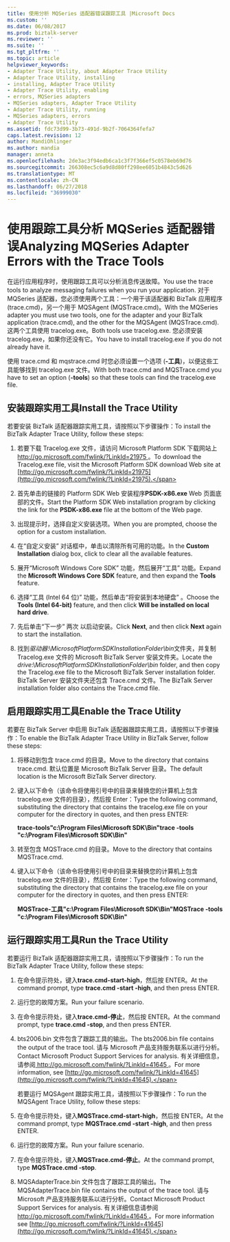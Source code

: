 ```yaml
---
title: 使用分析 MQSeries 适配器错误跟踪工具 |Microsoft Docs
ms.custom: ''
ms.date: 06/08/2017
ms.prod: biztalk-server
ms.reviewer: ''
ms.suite: ''
ms.tgt_pltfrm: ''
ms.topic: article
helpviewer_keywords:
- Adapter Trace Utility, about Adapter Trace Utility
- Adapter Trace Utility, installing
- installing, Adapter Trace Utility
- Adapter Trace Utility, enabling
- errors, MQSeries adapters
- MQSeries adapters, Adapter Trace Utility
- Adapter Trace Utility, running
- MQSeries adapters, errors
- Adapter Trace Utility
ms.assetid: fdc73d99-3b73-491d-9b2f-7064364fefa7
caps.latest.revision: 12
author: MandiOhlinger
ms.author: mandia
manager: anneta
ms.openlocfilehash: 2de3ac3f94edb6ca1c3f7f366ef5c0578eb69d76
ms.sourcegitcommit: 266308ec5c6a9d8d80ff298ee6051b4843c5d626
ms.translationtype: MT
ms.contentlocale: zh-CN
ms.lasthandoff: 06/27/2018
ms.locfileid: "36999030"
---
```

# <a name="analyzing-mqseries-adapter-errors-with-the-trace-tools"></a><span data-ttu-id="71e4f-102">使用跟踪工具分析 MQSeries 适配器错误</span><span class="sxs-lookup"><span data-stu-id="71e4f-102">Analyzing MQSeries Adapter Errors with the Trace Tools</span></span>
<span data-ttu-id="71e4f-103">在运行应用程序时，使用跟踪工具可以分析消息传送故障。</span><span class="sxs-lookup"><span data-stu-id="71e4f-103">You use the trace tools to analyze messaging failures when you run your application.</span></span> <span data-ttu-id="71e4f-104">对于 MQSeries 适配器，您必须使用两个工具：一个用于该适配器和 BizTalk 应用程序 (trace.cmd)，另一个用于 MQSAgent (MQSTrace.cmd)。</span><span class="sxs-lookup"><span data-stu-id="71e4f-104">With the MQSeries adapter you must use two tools, one for the adapter and your BizTalk application (trace.cmd), and the other for the MQSAgent (MQSTrace.cmd).</span></span> <span data-ttu-id="71e4f-105">这两个工具使用 tracelog.exe。</span><span class="sxs-lookup"><span data-stu-id="71e4f-105">Both tools use tracelog.exe.</span></span> <span data-ttu-id="71e4f-106">您必须安装 tracelog.exe，如果你还没有它。</span><span class="sxs-lookup"><span data-stu-id="71e4f-106">You have to install tracelog.exe if you do not already have it.</span></span>  

 <span data-ttu-id="71e4f-107">使用 trace.cmd 和 mqstrace.cmd 时您必须设置一个选项 (**-工具**)，以便这些工具能够找到 tracelog.exe 文件。</span><span class="sxs-lookup"><span data-stu-id="71e4f-107">With both trace.cmd and MQSTrace.cmd you have to set an option (**-tools**) so that these tools can find the tracelog.exe file.</span></span>  

## <a name="install-the-trace-utility"></a><span data-ttu-id="71e4f-108">安装跟踪实用工具</span><span class="sxs-lookup"><span data-stu-id="71e4f-108">Install the Trace Utility</span></span>  
 <span data-ttu-id="71e4f-109">若要安装 BizTalk 适配器跟踪实用工具，请按照以下步骤操作：</span><span class="sxs-lookup"><span data-stu-id="71e4f-109">To install the BizTalk Adapter Trace Utility, follow these steps:</span></span>  

1.  <span data-ttu-id="71e4f-110">若要下载 Tracelog.exe 文件，请访问 Microsoft Platform SDK 下载网站上[ http://go.microsoft.com/fwlink/?LinkId=21975 ](http://go.microsoft.com/fwlink/?LinkId=21975)。</span><span class="sxs-lookup"><span data-stu-id="71e4f-110">To download the Tracelog.exe file, visit the Microsoft Platform SDK download Web site at [http://go.microsoft.com/fwlink/?LinkId=21975](http://go.microsoft.com/fwlink/?LinkId=21975).</span></span>  

2.  <span data-ttu-id="71e4f-111">首先单击的链接的 Platform SDK Web 安装程序**PSDK-x86.exe** Web 页面底部的文件。</span><span class="sxs-lookup"><span data-stu-id="71e4f-111">Start the Platform SDK Web installation program by clicking the link for the **PSDK-x86.exe** file at the bottom of the Web page.</span></span>  

3.  <span data-ttu-id="71e4f-112">出现提示时，选择自定义安装选项。</span><span class="sxs-lookup"><span data-stu-id="71e4f-112">When you are prompted, choose the option for a custom installation.</span></span>  

4.  <span data-ttu-id="71e4f-113">在“自定义安装”  对话框中，单击以清除所有可用的功能。</span><span class="sxs-lookup"><span data-stu-id="71e4f-113">In the **Custom Installation** dialog box, click to clear all the available features.</span></span>  

5.  <span data-ttu-id="71e4f-114">展开“Microsoft Windows Core SDK”  功能，然后展开“工具”  功能。</span><span class="sxs-lookup"><span data-stu-id="71e4f-114">Expand the **Microsoft Windows Core SDK** feature, and then expand the **Tools** feature.</span></span>  

6.  <span data-ttu-id="71e4f-115">选择“工具 (Intel 64 位)”  功能，然后单击“将安装到本地硬盘” 。</span><span class="sxs-lookup"><span data-stu-id="71e4f-115">Choose the **Tools (Intel 64-bit)** feature, and then click **Will be installed on local hard drive**.</span></span>  

7.  <span data-ttu-id="71e4f-116">先后单击“下一步” 两次  以启动安装。</span><span class="sxs-lookup"><span data-stu-id="71e4f-116">Click **Next**, and then click **Next** again to start the installation.</span></span>  

8.  <span data-ttu-id="71e4f-117">找到*驱动器*:\\*MicrosoftPlatformSDKInstallationFolder\bin*文件夹，并复制 Tracelog.exe 文件的 Microsoft BizTalk Server 安装文件夹。</span><span class="sxs-lookup"><span data-stu-id="71e4f-117">Locate the *drive*:\\*MicrosoftPlatformSDKInstallationFolder\bin* folder, and then copy the Tracelog.exe file to the Microsoft BizTalk Server installation folder.</span></span> <span data-ttu-id="71e4f-118">BizTalk Server 安装文件夹还包含 Trace.cmd 文件。</span><span class="sxs-lookup"><span data-stu-id="71e4f-118">The BizTalk Server installation folder also contains the Trace.cmd file.</span></span>  

## <a name="enable-the-trace-utility"></a><span data-ttu-id="71e4f-119">启用跟踪实用工具</span><span class="sxs-lookup"><span data-stu-id="71e4f-119">Enable the Trace Utility</span></span>  
 <span data-ttu-id="71e4f-120">若要在 BizTalk Server 中启用 BizTalk 适配器跟踪实用工具，请按照以下步骤操作：</span><span class="sxs-lookup"><span data-stu-id="71e4f-120">To enable the BizTalk Adapter Trace Utility in BizTalk Server, follow these steps:</span></span>  

1.  <span data-ttu-id="71e4f-121">将移动到包含 trace.cmd 的目录。</span><span class="sxs-lookup"><span data-stu-id="71e4f-121">Move to the directory that contains trace.cmd.</span></span> <span data-ttu-id="71e4f-122">默认位置是 Microsoft BizTalk Server 目录。</span><span class="sxs-lookup"><span data-stu-id="71e4f-122">The default location is the Microsoft BizTalk Server directory.</span></span>  

2.  <span data-ttu-id="71e4f-123">键入以下命令（该命令将使用引号中的目录来替换您的计算机上包含 tracelog.exe 文件的目录），然后按 Enter：</span><span class="sxs-lookup"><span data-stu-id="71e4f-123">Type the following command, substituting the directory that contains the tracelog.exe file on your computer for the directory in quotes, and then press ENTER:</span></span>  

     <span data-ttu-id="71e4f-124">**trace-tools"c:\Program Files\Microsoft SDK\Bin"**</span><span class="sxs-lookup"><span data-stu-id="71e4f-124">**trace -tools "c:\Program Files\Microsoft SDK\Bin"**</span></span>  

3.  <span data-ttu-id="71e4f-125">转至包含 MQSTrace.cmd 的目录。</span><span class="sxs-lookup"><span data-stu-id="71e4f-125">Move to the directory that contains MQSTrace.cmd.</span></span>  

4.  <span data-ttu-id="71e4f-126">键入以下命令（该命令将使用引号中的目录来替换您的计算机上包含 tracelog.exe 文件的目录），然后按 Enter：</span><span class="sxs-lookup"><span data-stu-id="71e4f-126">Type the following command, substituting the directory that contains the tracelog.exe file on your computer for the directory in quotes, and then press ENTER:</span></span>  

     <span data-ttu-id="71e4f-127">**MQSTrace-工具"c:\Program Files\Microsoft SDK\Bin"**</span><span class="sxs-lookup"><span data-stu-id="71e4f-127">**MQSTrace -tools "c:\Program Files\Microsoft SDK\Bin"**</span></span>  

## <a name="run-the-trace-utility"></a><span data-ttu-id="71e4f-128">运行跟踪实用工具</span><span class="sxs-lookup"><span data-stu-id="71e4f-128">Run the Trace Utility</span></span>  
 <span data-ttu-id="71e4f-129">若要运行 BizTalk 适配器跟踪实用工具，请按照以下步骤操作：</span><span class="sxs-lookup"><span data-stu-id="71e4f-129">To run the BizTalk Adapter Trace Utility, follow these steps:</span></span>  

1. <span data-ttu-id="71e4f-130">在命令提示符处，键入**trace.cmd-start-high**，然后按 ENTER。</span><span class="sxs-lookup"><span data-stu-id="71e4f-130">At the command prompt, type **trace.cmd -start -high**, and then press ENTER.</span></span>  

2. <span data-ttu-id="71e4f-131">运行您的故障方案。</span><span class="sxs-lookup"><span data-stu-id="71e4f-131">Run your failure scenario.</span></span>  

3. <span data-ttu-id="71e4f-132">在命令提示符处，键入**trace.cmd-停止**，然后按 ENTER。</span><span class="sxs-lookup"><span data-stu-id="71e4f-132">At the command prompt, type **trace.cmd -stop**, and then press ENTER.</span></span>  

4. <span data-ttu-id="71e4f-133">bts2006.bin 文件包含了跟踪工具的输出。</span><span class="sxs-lookup"><span data-stu-id="71e4f-133">The bts2006.bin file contains the output of the trace tool.</span></span> <span data-ttu-id="71e4f-134">请与 Microsoft 产品支持服务联系以进行分析。</span><span class="sxs-lookup"><span data-stu-id="71e4f-134">Contact Microsoft Product Support Services for analysis.</span></span> <span data-ttu-id="71e4f-135">有关详细信息，请参阅[ http://go.microsoft.com/fwlink/?LinkId=41645 ](http://go.microsoft.com/fwlink/?LinkId=41645)。</span><span class="sxs-lookup"><span data-stu-id="71e4f-135">For more information, see [http://go.microsoft.com/fwlink/?LinkId=41645](http://go.microsoft.com/fwlink/?LinkId=41645).</span></span>  

   <span data-ttu-id="71e4f-136">若要运行 MQSAgent 跟踪实用工具，请按照以下步骤操作：</span><span class="sxs-lookup"><span data-stu-id="71e4f-136">To run the MQSAgent Trace Utility, follow these steps:</span></span>  

5. <span data-ttu-id="71e4f-137">在命令提示符处，键入**MQSTrace.cmd-start-high**，然后按 ENTER。</span><span class="sxs-lookup"><span data-stu-id="71e4f-137">At the command prompt, type **MQSTrace.cmd -start -high**, and then press ENTER.</span></span>  

6. <span data-ttu-id="71e4f-138">运行您的故障方案。</span><span class="sxs-lookup"><span data-stu-id="71e4f-138">Run your failure scenario.</span></span>  

7. <span data-ttu-id="71e4f-139">在命令提示符处，键入**MQSTrace.cmd-停止**。</span><span class="sxs-lookup"><span data-stu-id="71e4f-139">At the command prompt, type **MQSTrace.cmd -stop**.</span></span>  

8. <span data-ttu-id="71e4f-140">MQSAdapterTrace.bin 文件包含了跟踪工具的输出。</span><span class="sxs-lookup"><span data-stu-id="71e4f-140">The MQSAdapterTrace.bin file contains the output of the trace tool.</span></span> <span data-ttu-id="71e4f-141">请与 Microsoft 产品支持服务联系以进行分析。</span><span class="sxs-lookup"><span data-stu-id="71e4f-141">Contact Microsoft Product Support Services for analysis.</span></span> <span data-ttu-id="71e4f-142">有关详细信息请参阅[ http://go.microsoft.com/fwlink/?LinkId=41645 ](http://go.microsoft.com/fwlink/?LinkId=41645)。</span><span class="sxs-lookup"><span data-stu-id="71e4f-142">For more information see [http://go.microsoft.com/fwlink/?LinkId=41645](http://go.microsoft.com/fwlink/?LinkId=41645).</span></span>
